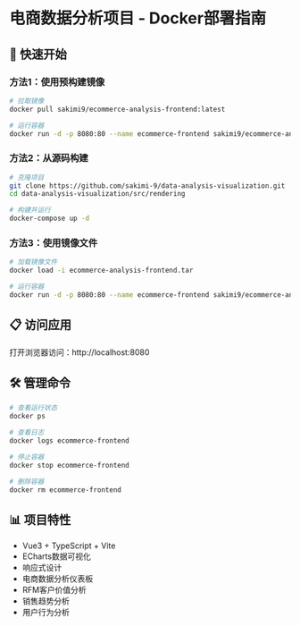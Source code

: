# 电商数据分析项目 - Docker部署指南

## 🚀 快速开始

### 方法1：使用预构建镜像
```bash
# 拉取镜像
docker pull sakimi9/ecommerce-analysis-frontend:latest

# 运行容器
docker run -d -p 8080:80 --name ecommerce-frontend sakimi9/ecommerce-analysis-frontend:latest
```

### 方法2：从源码构建
```bash
# 克隆项目
git clone https://github.com/sakimi-9/data-analysis-visualization.git
cd data-analysis-visualization/src/rendering

# 构建并运行
docker-compose up -d
```

### 方法3：使用镜像文件
```bash
# 加载镜像文件
docker load -i ecommerce-analysis-frontend.tar

# 运行容器
docker run -d -p 8080:80 --name ecommerce-frontend sakimi9/ecommerce-analysis-frontend:latest
```

## 📋 访问应用
打开浏览器访问：http://localhost:8080

## 🛠️ 管理命令
```bash
# 查看运行状态
docker ps

# 查看日志
docker logs ecommerce-frontend

# 停止容器
docker stop ecommerce-frontend

# 删除容器
docker rm ecommerce-frontend
```

## 📊 项目特性
- Vue3 + TypeScript + Vite
- ECharts数据可视化
- 响应式设计
- 电商数据分析仪表板
- RFM客户价值分析
- 销售趋势分析
- 用户行为分析
